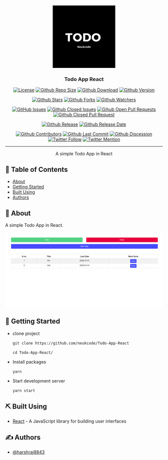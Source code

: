 <p align="center">
  <a href="" rel="noopener">
 <img width=200px height=200px src="project/logo.png" alt="Project logo"></a>
</p>

<h3 align="center">Todo App React</h3>

<div align="center">

[![License](https://img.shields.io/github/license/neukcode/Todo-App-React)](https://github.com/neukcode/Todo-App-React/blob/master/LICENSE.md) [![Github Repo Size](https://img.shields.io/github/repo-size/neukcode/Todo-App-React)](https://github.com/neukcode/Todo-App-React) [![Github Download](https://img.shields.io/github/downloads/neukcode/Todo-App-React/total)](https://github.com/neukcode/Todo-App-React) [![Github Version](https://img.shields.io/github/package-json/v/neukcode/Todo-App-React)](https://github.com/neukcode/Todo-App-React)

[![Github Stars](https://img.shields.io/github/stars/neukcode/Todo-App-React?style=social)](https://github.com/neukcode/Todo-App-React/stargazers) [![Github Forks](https://img.shields.io/github/forks/neukcode/Todo-App-React?style=social)](https://github.com/neukcode/Todo-App-React/network/members) [![Github Watchers](https://img.shields.io/github/watchers/neukcode/Todo-App-React?style=social)](https://github.com/neukcode/Todo-App-React/watchers)

[![GitHub Issues](https://img.shields.io/github/issues/neukcode/Todo-App-React)](https://github.com/neukcode/Todo-App-React/issues) [![Github Closed Issues](https://img.shields.io/github/issues-closed/neukcode/Todo-App-React)](https://github.com/neukcode/Todo-App-React/issues?q=is%3Aissue+is%3Aclosed) [![Gihub Open Pull Requests](https://img.shields.io/github/issues-pr/neukcode/Todo-App-React)](https://github.com/neukcode/Todo-App-React/pulls) [![Github Closed Pull Request](https://img.shields.io/github/issues-pr-closed/neukcode/Todo-App-React)](https://github.com/neukcode/Todo-App-React/pulls?q=is%3Apr+is%3Aclosed)

[![Github Release](https://img.shields.io/github/v/release/neukcode/Todo-App-React)](https://github.com/neukcode/Todo-App-React) [![Github Release Date](https://img.shields.io/github/release-date/neukcode/Todo-App-React)](https://github.com/neukcode/Todo-App-React)

[![Github Contributors](https://img.shields.io/github/contributors/neukcode/Todo-App-React)](https://github.com/neukcode/Todo-App-React/graphs/contributors) [![Github Last Commit](https://img.shields.io/github/last-commit/neukcode/Todo-App-React)](https://github.com/neukcode/Todo-App-React/graphs/commit-activity) [![Github Discession](https://img.shields.io/github/discussions/neukcode/Todo-App-React)](https://github.com/neukcode/Todo-App-React/discussions) [![Twitter Follow](https://img.shields.io/twitter/follow/neukcode?style=social&label=Follow)](https://twitter.com/neukcode?ref_src=twsrc%5Etfw) [![Twitter Mention](https://img.shields.io/twitter/url?label=%40Mention&style=social&url=https://twitter.com/neukcode)](https://twitter.com/intent/tweet?screen_name=neukcode&ref_src=twsrc%5Etfw)




</div>

---

<p align="center"> A simple Todo App in React
    <br> 
</p>

## 📝 Table of Contents

- [About](#about)
- [Getting Started](#getting_started)
- [Built Using](#built_using)
- [Authors](#authors)

## 🧐 About <a name = "about"></a>

A simple Todo App in React.

<p align="center">
 <img src="project/image.png" alt="Project logo">
</p>

## 🏁 Getting Started <a name = "getting_started"></a>

- clone project
  ```
  git clone https://github.com/neukcode/Todo-App-React
  ```
  ```
  cd Todo-App-React/
  ```
- Install packages
  ```
  yarn
  ```
- Start development server
  ```
  yarn start
  ```

## ⛏️ Built Using <a name = "built_using"></a>

- [React](https://reactjs.org/) - A JavaScript library for building user interfaces

## ✍️ Authors <a name = "authors"></a>

- [@harshraj8843](https://github.com/harshraj8843)

